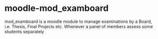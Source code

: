 # moodle-mod_examboard
mod_examboard is a moodle module to manage examinations by a Board, i.e. Thesis, Final Projects etc. Whenever a panel of members assess some students separately
